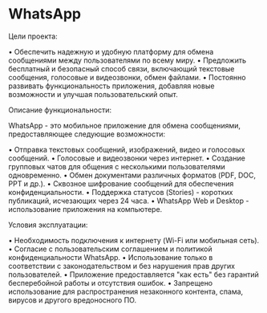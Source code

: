 # WhatsApp

Цели проекта:

•  Обеспечить надежную и удобную платформу для обмена сообщениями между пользователями по всему миру.
•  Предложить бесплатный и безопасный способ связи, включающий текстовые сообщения, голосовые и видеозвонки, обмен файлами.
•  Постоянно развивать функциональность приложения, добавляя новые возможности и улучшая пользовательский опыт.

Описание функциональности:

WhatsApp - это мобильное приложение для обмена сообщениями, предоставляющее следующие возможности:

•  Отправка текстовых сообщений, изображений, видео и голосовых сообщений.
•  Голосовые и видеозвонки через интернет.
•  Создание групповых чатов для общения с несколькими пользователями одновременно.
•  Обмен документами различных форматов (PDF, DOC, PPT и др.).
•  Сквозное шифрование сообщений для обеспечения конфиденциальности.
•  Поддержка статусов (Stories) - коротких публикаций, исчезающих через 24 часа.
•  WhatsApp Web и Desktop - использование приложения на компьютере.

Условия эксплуатации:

•  Необходимость подключения к интернету (Wi-Fi или мобильная сеть).
•  Согласие с пользовательским соглашением и политикой конфиденциальности WhatsApp.
•  Использование только в соответствии с законодательством и без нарушения прав других пользователей.
•  Приложение предоставляется "как есть" без гарантий бесперебойной работы и отсутствия ошибок.
•  Запрещено использование для распространения незаконного контента, спама, вирусов и другого вредоносного ПО.
